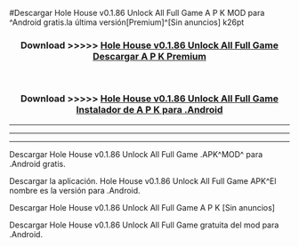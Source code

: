 #Descargar Hole House v0.1.86 Unlock All Full Game  A P K MOD para ^Android gratis.la última versión[Premium]^[Sin anuncios] k26pt



<div align="center">
<h3>Download >>>>> <a href="https://es-web.web.app/?es= ${title}">Hole House v0.1.86 Unlock All Full Game  Descargar A P K Premium</a></h3><br>

<h3>Download >>>>> <a href="https://es-web.web.app/?es= ${title}">Hole House v0.1.86 Unlock All Full Game  Instalador de A P K para .Android</a></h3>
</div>


----------------------------------------------------------

----------------------------------------------------------

----------------------------------------------------------

Descargar Hole House v0.1.86 Unlock All Full Game  .APK^MOD^ para .Android gratis.

Descargar la aplicación. Hole House v0.1.86 Unlock All Full Game  APK^El nombre es la versión para .Android.

Descargar Hole House v0.1.86 Unlock All Full Game  A P K [Sin anuncios]

Descargar Hole House v0.1.86 Unlock All Full Game  gratuita del mod para .Android.